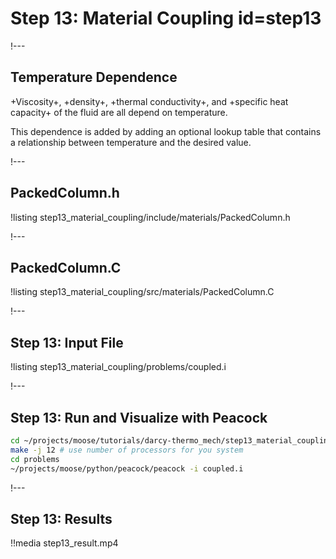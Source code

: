 # Step 13: Material Coupling id=step13

!---

## Temperature Dependence

+Viscosity+, +density+, +thermal conductivity+, and +specific heat capacity+ of the fluid are
all depend on temperature.

This dependence is added by adding an optional lookup table that contains a relationship
between temperature and the desired value.


!---

## PackedColumn.h

!listing step13_material_coupling/include/materials/PackedColumn.h

!---

## PackedColumn.C

!listing step13_material_coupling/src/materials/PackedColumn.C

!---

## Step 13: Input File

!listing step13_material_coupling/problems/coupled.i

!---

## Step 13: Run and Visualize with Peacock

```bash
cd ~/projects/moose/tutorials/darcy-thermo_mech/step13_material_coupling
make -j 12 # use number of processors for you system
cd problems
~/projects/moose/python/peacock/peacock -i coupled.i
```

!---

## Step 13: Results

!!media step13_result.mp4
